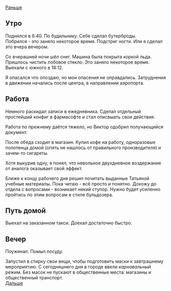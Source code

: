 [Раньше](2020.04.21.md)
## Утро
Поднялся в 6:40. По будильнику. Себе сделал бутерброды.  
Побрился - это заняло некоторое время. Подстриг ногти. Или я сделал это вчера вечером.

Со вчерашней ночи шёл снег. Машина была покрыта коркой льда. Пришлось чистить лобовое стекло. Это заняло некоторое время. Выехали с южного в 18:12.

Я опасался что опоздаю, но мои опасения не оправдались. Затруднения в движении начались после центра, в направлении аэропорта.
## Работа
Немного раскидал записи в ежедневника.
Сделал отдельный простейший конфиг в фармасофте и стал описвыать свои действия.  

Работа по прежнему даётся тяжело, но Виктор одобрил получающийся документ.

После обеда сходил в магазин. Купил кофе на работу, одноразовые полотенца домой (опять не нашлось от правильного производителя) и зачем-то сигареты.

Хотя выкурив одну, я понял, что невольное двухдневное воздержание от аналога оказывает свой эффект.

Ближе к концу рабочего дня решил почитать выданные Татьяной учебные материалы. Пока читаю - всё просто и понятно. Дохожу до отдела с вопросами - возникает некий ступор. Нужно будет усиленно пройтись по этим вопросам в стиле бульдозера.
## Путь домой
Выехал на заказанном такси. Доехал достаточно быстро.
## Вечер
Поужинал. Помыл посуду.

Запустил в стирку свои вещи, чтобы подготовить маски к завтрашнему мероприятию. С сегодняшнего дня в городе ввели *карнавальный* режим. Без масок не пускают в общественные места: магазины и общественный транспорт.  
[Дальше](2020.04.23.md)